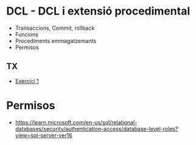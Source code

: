 # DCL - DCL i extensió procedimental

* Transaccions, Commit, rollback
* Funcions
* Procediments emmagatzemants
* Permisos

## TX

* [Exercici 1](./exercici_tx.md)

# Permisos

* https://learn.microsoft.com/en-us/sql/relational-databases/security/authentication-access/database-level-roles?view=sql-server-ver16
